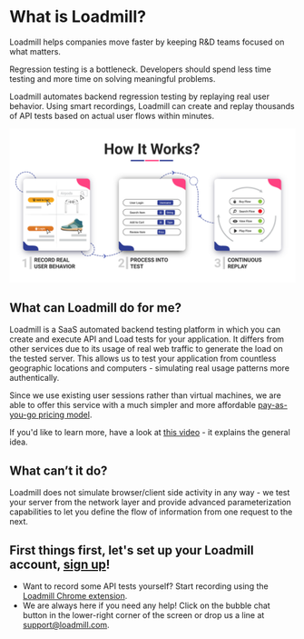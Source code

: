 # What is Loadmill?

Loadmill helps companies move faster by keeping R&D teams focused on what matters. 

Regression testing is a bottleneck. Developers should spend less time testing and more time on solving meaningful problems.

Loadmill automates backend regression testing by replaying real user behavior. Using smart recordings, Loadmill can create and replay thousands of API tests based on actual user flows within minutes. 

![](.gitbook/assets/shacharlands855.png)

## What can Loadmill do for me?

Loadmill is a SaaS automated backend testing platform in which you can create and execute API and Load tests for your application. It differs from other services due to its usage of real web traffic to generate the load on the tested server. This allows us to test your application from countless geographic locations and computers - simulating real usage patterns more authentically.

Since we use existing user sessions rather than virtual machines, we are able to offer this service with a much simpler and more affordable [pay-as-you-go pricing model](https://www.loadmill.com/#pricing).

If you'd like to learn more, have a look at [this video](https://www.youtube.com/watch?v=7Y13BkbNLpo) - it explains the general idea.

## What can’t it do?

Loadmill does not simulate browser/client side activity in any way - we test your server from the network layer and provide advanced parameterization capabilities to let you define the flow of information from one request to the next.

## **First things first**, let's set up your Loadmill account, [sign up](https://www.loadmill.com/app/signup)!

* Want to record some API tests yourself? Start recording using the [Loadmill Chrome extension](https://docs.loadmill.com/working-with-the-recorder#loadmill-chrome-recorder-extension).
* We are always here if you need any help! Click on the bubble chat button in the lower-right corner of the screen or drop us a line at [support@loadmill.com](mailto:support@loadmill.com).



